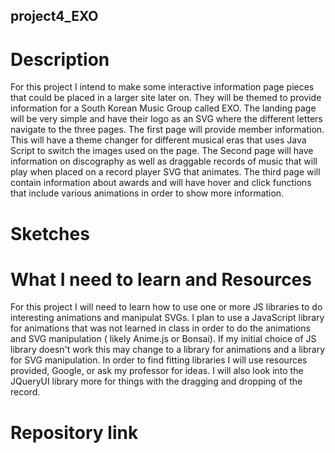 ## project4_EXO

# Description
For this project I intend to make some interactive information page pieces that could be placed in a larger site later on. They will be themed to provide information for a South Korean Music Group called EXO. The landing page will be very simple and have their logo as an SVG where the different letters navigate to the three pages. The first page will provide member information. This will have a theme changer for different musical eras that uses Java Script to switch the images used on the page. The Second page will have information on discography as well as draggable records of music that will play when placed on a record player SVG that animates. The third page will contain information about awards and will have hover and click functions that include various animations in order to show more information.

# Sketches


# What I need to learn and Resources

For this project I will need to learn how to use one or more JS libraries to do interesting animations and manipulat SVGs. I plan to use a JavaScript library for animations that was not learned in class in order to do the animations and SVG manipulation ( likely Anime.js or Bonsai). If my initial choice of JS library doesn't work this may change to a library for animations and a library for SVG manipulation. In order to find fitting libraries I will use resources provided, Google, or ask my professor for ideas. I will also look into the JQueryUI library more for things with the dragging and dropping of the record. 

# Repository link
